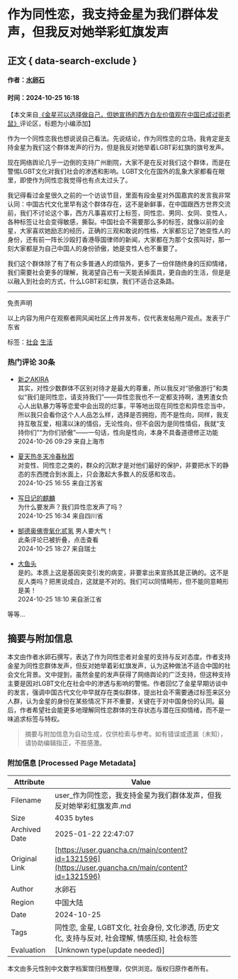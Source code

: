 # 作为同性恋，我支持金星为我们群体发声，但我反对她举彩虹旗发声

## 正文 { data-search-exclude }


#### 作者：[水卵石](https://user.guancha.cn/user/personal-homepage?uid=10079)

#### 时间：2024-10-25 16:18

【本文来自[《金星可以选择做自己，但她宣扬的西方白左价值观在中国已成过街老鼠》](https://user.guancha.cn/main/content?id=1321324)评论区，标题为小编添加】

作为一个同性恋我也想说说自己看法。先说结论，作为同性恋的立场，我肯定是支持金星为我们这个群体发声的行为，但是我反对她举着LGBT彩虹旗的旗号发声。

现在网络舆论几乎一边倒的支持广州剧院，大家不是在反对我们这个群体，而是在警惕LGBT文化对我们社会的渗透和影响。LGBT文化在国外的乱象大家都看在眼里，即使作为同性恋我觉得也有点太过头了。

我记得看过金星很久之前的一个访谈节目，里面有段金星对外国嘉宾的发言我非常认同：中国古代文化里早有这个群体存在，这不是新鲜事，在中国跟西方世界交流前，我们不讨论这个事，西方凡事喜欢打上标签，同性恋、男同、女同、变性人，各种标签让社会变得敏感，撕裂。中国社会不需要那么多的标签，就像以前的金星，大家喜欢她励志的经历，正确的三观和敢说的性格，大家都忘记了她变性人的身份，还有前一阵长沙殴打香港辱国律师的新闻，大家都在为那个女孩叫好，那一刻大家都是为自己中国人的身份骄傲，她是变性人也不重要了。

我们这个群体除了有了有众多普通人的烦恼外，更多了一份伴随终身的压抑情绪，我们需要社会更多的理解，我渴望自己有一天能丢掉面具，更自由的生活，但是是以融入到社会的方式，什么LGBT彩虹旗，我们不适合这条路。

---

免责声明

以上内容为用户在观察者网风闻社区上传并发布，仅代表发帖用户观点。发表于广东省

标签：[社会](https://user.guancha.cn/topic/post-list?topic_id=140) [生活](https://user.guancha.cn/topic/post-list?topic_id=141)

### 热门评论 30条

- [新之AKIRA](https://user.guancha.cn/user/personal-homepage?uid=255410)  
    其实，对性少数群体不区别对待才是最大的尊重，所以我反对“骄傲游行”和类似“我们是同性恋，请支持我们”——异性恋我也不一定都支持啊，渣男渣女负心人出轨暴力等等恋爱中会出现的烂事，平等地出现在同性恋和异性恋当中，所以我只会看你这个人人品怎么样，选择是否拥抱，而不是性向，同样，我支持互敬互爱，相濡以沫的情侣，无论性向，但不会因为是同性情侣，我就“支持你们”“为你们骄傲”——一句话，性向是性向，本身不具备道德修正功能  
    2024-10-26 09:29 来自上海市

- [夏天热冬天冷春秋困](https://user.guancha.cn/user/personal-homepage?uid=700503)  
    对变性、同性恋之类的，群众的沉默才是对他们最好的保护，非要把水下的静态的东西搅合到水面上，只会激起大多数人的反感和攻击。  
    2024-10-25 16:55 来自江苏省

- [写日记的麒麟](https://user.guancha.cn/user/personal-homepage?uid=49207)  
    为什么要发声？我们异性恋发声了吗？  
    2024-10-25 16:34 来自四川省

- [郜德奥佛壹氧化贰氢](https://user.guancha.cn/user/personal-homepage?uid=1369438) 男人要大气！  
    此条评论已被折叠，点击查看  
    2024-10-25 18:27 来自瑞士

- [大鱼头](https://user.guancha.cn/user/personal-homepage?uid=5295)  
    是的。本质上这是基因突变引发的病变，非要拿出来宣扬其是正确的。这不是反人类吗？把黑说成白，这就是不对的。我们可以同情畸形，但不能同意畸形是美！  
    2024-10-25 18:10 来自浙江省

等等...
<!-- tcd_original_link https://user.guancha.cn/main/content?id=1321596 -->


## 摘要与附加信息

<!-- tcd_abstract -->
本文由作者水卵石撰写，表达了作为同性恋者对金星的支持与反对态度。作者支持金星为同性恋群体发声，但反对她举着彩虹旗发声，认为这种做法不适合中国的社会文化背景。文中提到，虽然金星的发声获得了网络舆论的广泛支持，但这种支持主要是因对LGBT文化在社会中的渗透与影响的警惕。作者回忆了金星早期访谈中的发言，强调中国古代文化中早就存在类似群体，提出社会不需要通过标签来区分人群，认为金星的身份在某些情况下并不重要，关键在于对中国身份的认同。最后，作者希望社会能更多地理解同性恋群体的生存状态与潜在压抑情绪，而不是一味追求标签与特权。
<!-- tcd_abstract_end -->

> 摘要与附加信息为自动生成，仅供检索与参考。如有错误或遗漏（未知），请协助编辑指正，不胜感激。

### 附加信息 [Processed Page Metadata]

| Attribute       | Value                                  |
|-----------------|----------------------------------------|
| Filename        | user_作为同性恋，我支持金星为我们群体发声，但我反对她举彩虹旗发声.md                             |
| Size            | 4035 bytes                           |
| Archived Date   | 2025-01-22 22:47:07                             |
| Original Link   | [https://user.guancha.cn/main/content?id=1321596](https://user.guancha.cn/main/content?id=1321596)                       |
| Author          | 水卵石                               |
| Region          | 中国大陆                               |
| Date            | 2024-10-25                                 |
| Tags            | 同性恋, 金星, LGBT文化, 社会身份, 文化渗透, 历史文化, 支持与反对, 社会理解, 情感压抑, 社会标签                                 |
| Evaluation            | [Unknown type(update needed)]                                 |
<!-- tcd_table_end -->

本文由多元性别中文数字档案馆归档整理，仅供浏览。版权归原作者所有。
